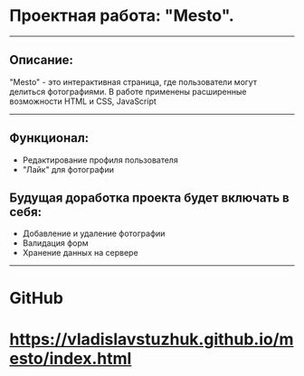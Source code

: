 # Проектная работа: "Mesto".
___
## Описание: 

"Mesto" - это интерактивная страница, где пользователи могут делиться фотографиями. В работе применены расширенные возможности HTML и CSS, JavaScript 
___
## Функционал: 
* Редактирование профиля пользователя 
* "Лайк" для фотографии 

## Будущая доработка проекта будет включать в себя: 
* Добавление и удаление фотографии 
* Валидация форм
* Хранение данных на сервере
___
# GitHub
# https://vladislavstuzhuk.github.io/mesto/index.html
